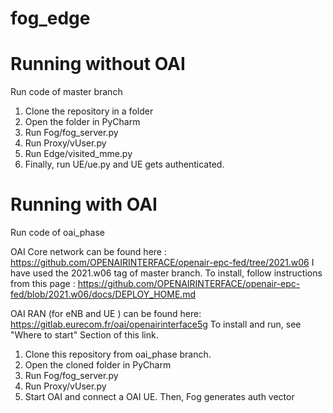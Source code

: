 # fog_edge

# Running without OAI
Run code of master branch
1) Clone the repository in a folder
2) Open the folder in PyCharm
3) Run Fog/fog_server.py
4) Run Proxy/vUser.py
5) Run Edge/visited_mme.py
6) Finally, run UE/ue.py and UE gets authenticated.

# Running with OAI
Run code of oai_phase

 OAI Core network can be found here : https://github.com/OPENAIRINTERFACE/openair-epc-fed/tree/2021.w06 
 I have used the 2021.w06 tag of master branch. To install, follow instructions from this page :
 https://github.com/OPENAIRINTERFACE/openair-epc-fed/blob/2021.w06/docs/DEPLOY_HOME.md
    
 OAI RAN (for eNB and UE ) can be found here: https://gitlab.eurecom.fr/oai/openairinterface5g
 To install and run, see "Where to start" Section of this link. 
 
1) Clone this repository from oai_phase branch.
2) Open the cloned folder in PyCharm
3) Run Fog/fog_server.py
4) Run Proxy/vUser.py
5) Start OAI and connect a OAI UE. Then, Fog generates auth vector 
    
